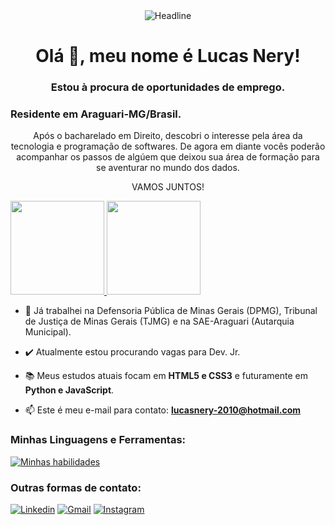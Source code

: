 <div align=center>
    
</div>
<div align=center>
    <img src="https://readme-typing-svg.herokuapp.com?color=%236FDA44&size=32&center=true&vCenter=true&width=600&height=50&lines=Futuro+Full-Stack;Bacharel+em+Direito;" alt="Headline" />
</div>

<h1 align="center">Olá 👋, meu nome é Lucas Nery!</h1>
<h3 align="center">Estou à procura de oportunidades de emprego.</h3>
<h3> Residente em Araguari-MG/Brasil.</h3>
<p align="center">Após o bacharelado em Direito, descobri o interesse pela área da tecnologia e programação de softwares. De agora em diante vocês poderão acompanhar os passos de algúem que deixou sua área de formação para se aventurar no mundo dos dados. </p>
<p align="center">VAMOS JUNTOS!</p> 
<div>
    <a href="https://github.com/LucasNP07">
    <img height="150em" src="https://github-readme-stats.vercel.app/api?username=LucasNP07&show_icons=true&theme=chartreuse-dark&include_all_commits=true&count_private=true"/>
    <img height="150em" src="https://github-readme-stats.vercel.app/api/top-langs/?username=LucasNP07&layout=compact&langs_count=16&theme=chartreuse-dark"/> </a>
</div>

- 🏢 Já trabalhei na Defensoria Pública de Minas Gerais (DPMG), Tribunal de Justiça de Minas Gerais (TJMG) e na SAE-Araguari (Autarquia Municipal).
- ✔️ Atualmente estou procurando vagas para Dev. Jr.

- 📚 Meus estudos atuais focam em **HTML5 e CSS3** e futuramente em **Python e JavaScript**.

- 📫 Este é meu e-mail para contato: **lucasnery-2010@hotmail.com**


<h3 align="left"> Minhas Linguagens e Ferramentas:</h3>

[![Minhas habilidades](https://skillicons.dev/icons?i=html,css)]()


<h3 align="left">Outras formas de contato:</h3>

[![Linkedin](https://skillicons.dev/icons?i=linkedin)](https://www.linkedin.com/in/lucas-nery-3376432a3 )
[![Gmail](https://skillicons.dev/icons?i=gmail)](mailto:lucasnery-2010@hotmail.com)
[![Instagram](https://skillicons.dev/icons?i=instagram)](https://www.instagram.com/lucas_neryp/)

  

